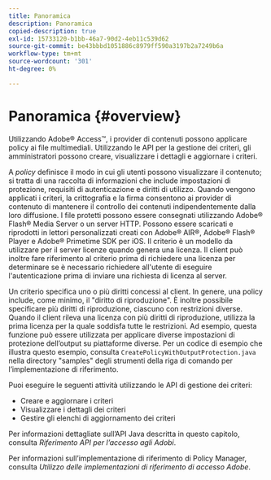 ```yaml
---
title: Panoramica
description: Panoramica
copied-description: true
exl-id: 15733120-b1bb-46a7-90d2-4eb11c539d62
source-git-commit: be43bbbd1051886c8979ff590a3197b2a7249b6a
workflow-type: tm+mt
source-wordcount: '301'
ht-degree: 0%

---
```


# Panoramica  {#overview}

Utilizzando Adobe® Access™, i provider di contenuti possono applicare policy ai file multimediali. Utilizzando le API per la gestione dei criteri, gli amministratori possono creare, visualizzare i dettagli e aggiornare i criteri.

A *policy* definisce il modo in cui gli utenti possono visualizzare il contenuto; si tratta di una raccolta di informazioni che include impostazioni di protezione, requisiti di autenticazione e diritti di utilizzo. Quando vengono applicati i criteri, la crittografia e la firma consentono ai provider di contenuto di mantenere il controllo dei contenuti indipendentemente dalla loro diffusione. I file protetti possono essere consegnati utilizzando Adobe® Flash® Media Server o un server HTTP. Possono essere scaricati e riprodotti in lettori personalizzati creati con Adobe® AIR®, Adobe® Flash® Player e Adobe® Primetime SDK per iOS. Il criterio è un modello da utilizzare per il server licenze quando genera una licenza. Il client può inoltre fare riferimento al criterio prima di richiedere una licenza per determinare se è necessario richiedere all&#39;utente di eseguire l&#39;autenticazione prima di inviare una richiesta di licenza al server.

Un criterio specifica uno o più diritti concessi al client. In genere, una policy include, come minimo, il &quot;diritto di riproduzione&quot;. È inoltre possibile specificare più diritti di riproduzione, ciascuno con restrizioni diverse. Quando il client rileva una licenza con più diritti di riproduzione, utilizza la prima licenza per la quale soddisfa tutte le restrizioni. Ad esempio, questa funzione può essere utilizzata per applicare diverse impostazioni di protezione dell’output su piattaforme diverse. Per un codice di esempio che illustra questo esempio, consulta `CreatePolicyWithOutputProtection.java` nella directory &quot;samples&quot; degli strumenti della riga di comando per l’implementazione di riferimento.

Puoi eseguire le seguenti attività utilizzando le API di gestione dei criteri:

* Creare e aggiornare i criteri
* Visualizzare i dettagli dei criteri
* Gestire gli elenchi di aggiornamento dei criteri

Per informazioni dettagliate sull’API Java descritta in questo capitolo, consulta *Riferimento API per l’accesso agli Adobi*.

Per informazioni sull’implementazione di riferimento di Policy Manager, consulta *Utilizzo delle implementazioni di riferimento di accesso Adobe*.
